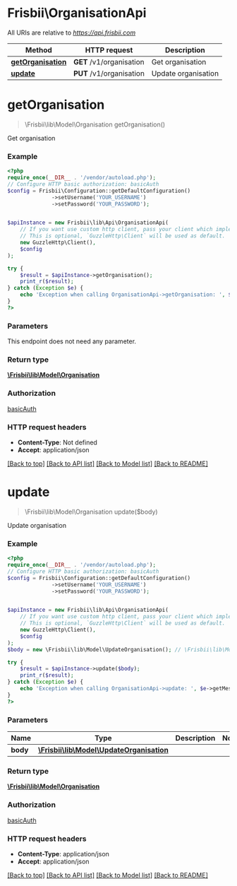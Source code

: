 # Frisbii\OrganisationApi

All URIs are relative to *https://api.frisbii.com*

Method | HTTP request | Description
------------- | ------------- | -------------
[**getOrganisation**](OrganisationApi.md#getorganisation) | **GET** /v1/organisation | Get organisation
[**update**](OrganisationApi.md#update) | **PUT** /v1/organisation | Update organisation

# **getOrganisation**
> \Frisbii\lib\Model\Organisation getOrganisation()

Get organisation

### Example
```php
<?php
require_once(__DIR__ . '/vendor/autoload.php');
// Configure HTTP basic authorization: basicAuth
$config = Frisbii\Configuration::getDefaultConfiguration()
              ->setUsername('YOUR_USERNAME')
              ->setPassword('YOUR_PASSWORD');


$apiInstance = new Frisbii\lib\Api\OrganisationApi(
    // If you want use custom http client, pass your client which implements `GuzzleHttp\ClientInterface`.
    // This is optional, `GuzzleHttp\Client` will be used as default.
    new GuzzleHttp\Client(),
    $config
);

try {
    $result = $apiInstance->getOrganisation();
    print_r($result);
} catch (Exception $e) {
    echo 'Exception when calling OrganisationApi->getOrganisation: ', $e->getMessage(), PHP_EOL;
}
?>
```

### Parameters
This endpoint does not need any parameter.

### Return type

[**\Frisbii\lib\Model\Organisation**](../Model/Organisation.md)

### Authorization

[basicAuth](../../README.md#basicAuth)

### HTTP request headers

 - **Content-Type**: Not defined
 - **Accept**: application/json

[[Back to top]](#) [[Back to API list]](../../README.md#documentation-for-api-endpoints) [[Back to Model list]](../../README.md#documentation-for-models) [[Back to README]](../../README.md)

# **update**
> \Frisbii\lib\Model\Organisation update($body)

Update organisation

### Example
```php
<?php
require_once(__DIR__ . '/vendor/autoload.php');
// Configure HTTP basic authorization: basicAuth
$config = Frisbii\Configuration::getDefaultConfiguration()
              ->setUsername('YOUR_USERNAME')
              ->setPassword('YOUR_PASSWORD');


$apiInstance = new Frisbii\lib\Api\OrganisationApi(
    // If you want use custom http client, pass your client which implements `GuzzleHttp\ClientInterface`.
    // This is optional, `GuzzleHttp\Client` will be used as default.
    new GuzzleHttp\Client(),
    $config
);
$body = new \Frisbii\lib\Model\UpdateOrganisation(); // \Frisbii\lib\Model\UpdateOrganisation | 

try {
    $result = $apiInstance->update($body);
    print_r($result);
} catch (Exception $e) {
    echo 'Exception when calling OrganisationApi->update: ', $e->getMessage(), PHP_EOL;
}
?>
```

### Parameters

Name | Type | Description  | Notes
------------- | ------------- | ------------- | -------------
 **body** | [**\Frisbii\lib\Model\UpdateOrganisation**](../Model/UpdateOrganisation.md)|  |

### Return type

[**\Frisbii\lib\Model\Organisation**](../Model/Organisation.md)

### Authorization

[basicAuth](../../README.md#basicAuth)

### HTTP request headers

 - **Content-Type**: application/json
 - **Accept**: application/json

[[Back to top]](#) [[Back to API list]](../../README.md#documentation-for-api-endpoints) [[Back to Model list]](../../README.md#documentation-for-models) [[Back to README]](../../README.md)

